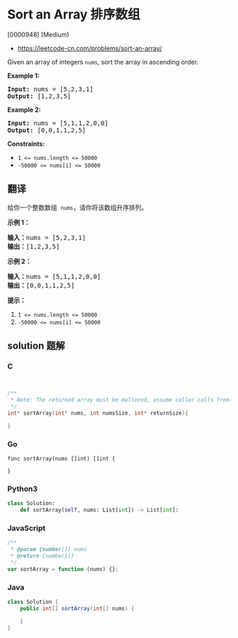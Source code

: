 # Sort an Array 排序数组

[0000948] (Medium)

- https://leetcode-cn.com/problems/sort-an-array/

Given an array of integers `nums`, sort the array in ascending order.

**Example 1:**

<pre><strong>Input:</strong> nums = [5,2,3,1]
<strong>Output:</strong> [1,2,3,5]
</pre>

**Example 2:**

<pre><strong>Input:</strong> nums = [5,1,1,2,0,0]
<strong>Output:</strong> [0,0,1,1,2,5]
</pre>

**Constraints:**

- `1 <= nums.length <= 50000`
- `-50000 <= nums[i] <= 50000`

## 翻译

给你一个整数数组  `nums`，请你将该数组升序排列。

**示例 1：**

<pre><strong>输入：</strong>nums = [5,2,3,1]
<strong>输出：</strong>[1,2,3,5]
</pre>

**示例 2：**

<pre><strong>输入：</strong>nums = [5,1,1,2,0,0]
<strong>输出：</strong>[0,0,1,1,2,5]
</pre>

**提示：**

1.  `1 <= nums.length <= 50000`
2.  `-50000 <= nums[i] <= 50000`

## solution 题解

### C

```c


/**
 * Note: The returned array must be malloced, assume caller calls free().
 */
int* sortArray(int* nums, int numsSize, int* returnSize){

}
```

### Go

```golang
func sortArray(nums []int) []int {

}
```

### Python3

```python
class Solution:
    def sortArray(self, nums: List[int]) -> List[int]:
```

### JavaScript

```javascript
/**
 * @param {number[]} nums
 * @return {number[]}
 */
var sortArray = function (nums) {};
```

### Java

```java
class Solution {
    public int[] sortArray(int[] nums) {

    }
}
```
